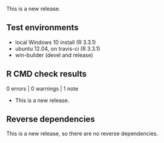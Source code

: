 This is a new release. 

## Test environments
* local Windows 10 install (R 3.3.1)
* ubuntu 12.04, on travis-ci (R 3.3.1)
* win-builder (devel and release)

## R CMD check results

0 errors | 0 warnings | 1 note

* This is a new release.

## Reverse dependencies

This is a new release, so there are no reverse dependencies.


